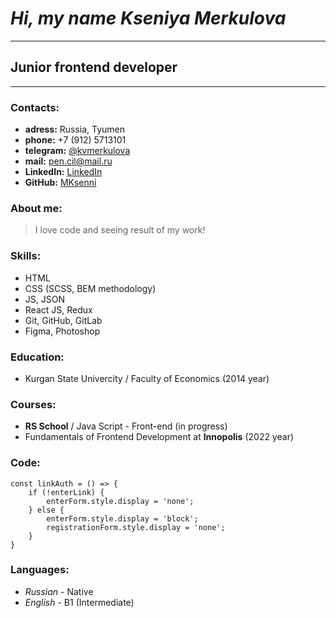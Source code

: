 # ***Hi, my name Kseniya Merkulova***
_________________________________________________________________________________
## **Junior frontend developer**
*********************************************************************************
### **Contacts:**
 + **adress:** Russia, Tyumen
 + **phone:** +7 (912) 5713101
 + **telegram:** [@kvmerkulova](https://t.me/kvmerkulova)
 + **mail:** [pen.cil@mail.ru](pen.cil@mail.ru)
 + **LinkedIn:** [LinkedIn](https://www.linkedin.com/in/merkseniya/)
 + **GitHub:** [MKsenni](https://github.com/MKsenni)

### **About me:**
> I love codе and seeing result of my work!

### **Skills:**
 * HTML
 * CSS (SCSS, BEM methodology)
 * JS, JSON
 * React JS, Redux
 * Git, GitHub, GitLab
 * Figma, Photoshop

### **Education:**
 + Kurgan State Univercity / Faculty of Economics (2014 year)

### **Courses:**
 - **RS School** / Java Script - Front-end (in progress)
 - Fundamentals of Frontend Development at **Innopolis** (2022 year)

### **Code:**
```
const linkAuth = () => {
    if (!enterLink) {
        enterForm.style.display = 'none';
    } else {
        enterForm.style.display = 'block';
        registrationForm.style.display = 'none';
    }
} 
```

### **Languages:**
 - *Russian* - Native
 - *English* - B1 (Intermediate)